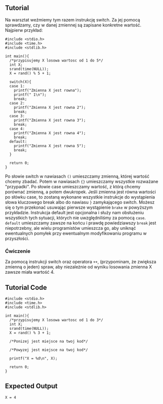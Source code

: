 Tutorial
--------
Na warsztat weźmiemy tym razem instrukcję switch. Za jej pomocą sprawdzamy, czy w danej zmiennej są zapisane konkretne wartość. Najpierw przykład:
	
	#include <stdio.h>
	#include <time.h>
	#include <stdlib.h>
	
	int main(){
	  /*przypisujemy X losowa wartosc od 1 do 5*/
	  int X;
	  srand(time(NULL));
	  X = rand() % 5 + 1;
	
	  switch(X){
	  case 1:
	    printf("Zmienna X jest rowna");
	    printf(" 1\n");
	    break;
	  case 2:
	    printf("Zmienna X jest rowna 2");
	    break;
	  case 3:
	    printf("Zmienna X jest rowna 3");
	    break;
	  case 4:
	    printf("Zmienna X jest rowna 4");
	    break;
	  default:
	    printf("Zmienna X jest rowna 5");
	    break;
	  }
	  
	  return 0;
	}
	
Po słowie switch w nawiasach `()` umieszczamy zmienną, której wartość chcemy zbadać. Potem w nawiasach `{}` umieszczamy wszystkie rozważane "przypadki". Po słowie case umieszczamy wartość, z którą chcemy porównać zmienną, a potem dwukropek. Jeśli zmienna jest równa wartości po słówku case, to zostaną wykonane wszystkie instrukcje do wystąpienia słowa kluczowego break albo do nawiasu `}` zamykającego switch. Możesz się o tym przekonać usuwając pierwsze wystąpienie `brake` w powyższym przykładzie. Instrukcja default jest opcjonalna i służy nam obsłużeniu wszystkich tych sytuacji, których nie uwzględniliśmy za pomocą `case`. `default` umieszczamy zawsze na końcu i prawdę powiedziawszy `break` jest niepotrzebny, ale wielu programistów umieszcza go, aby uniknąć ewentualnych pomyłek przy ewentualnym modyfikowaniu programu w przyszłości.

### Ćwiczenie

Za pomocą instrukcji switch oraz operatora `++`, (przypominam, że zwiększa zmienną o jeden) spraw, aby niezależnie od wyniku losowania zmienna X zawsze miała wartość 4. 

Tutorial Code
-------------
	#include <stdio.h>
	#include <time.h>
	#include <stdlib.h>	
	
	int main(){
	  /*przypisujemy X losowa wartosc od 1 do 3*/
	  int X;
	  srand(time(NULL));
	  X = rand() % 3 + 1;
	 
	  /*Ponizej jest miejsce na twoj kod*/ 
	
	  /*Powyzej jest miejsce na twoj kod*/
	
	  printf("X = %d\n", X);
	
	  return 0;
	}
Expected Output
---------------
	X = 4